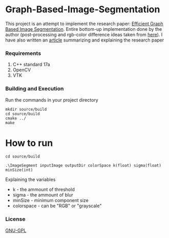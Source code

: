 # Graph-Based-Image-Segmentation
This project is an attempt to implement the research paper: [Efficient Graph Based Image Segmentation](http://people.cs.uchicago.edu/~pff/papers/seg-ijcv.pdf).
Entire bottom-up implementation done by the author (post-processing and rgb-color difference ideas taken from [here](http://cs.brown.edu/people/pfelzens/segment/)). I have also written an [article](https://iammohitm.github.io./Graph-Based-Image-Segmentation/) summarizing and explaining the research paper
 
### Requirements
1. C++ standard 17a
2. OpenCV
3. VTK

### Building and Execution
Run the commands in your project directory
```
mkdir source/build
cd source/build
cmake ../
make
```

# How to run
```
cd source/build

.\ImageSegment inputImage outputDir colorSpace k(float) sigma(float) minSize(int)
```

Explaining the variables 

 * k - the ammount of threshold
 * sigma - the ammount of blur
 * minSize - minimum component size
 * colorspace - can be "RGB" or "grayscale"

### License
[GNU-GPL](https://choosealicense.com/licenses/gpl-3.0/)